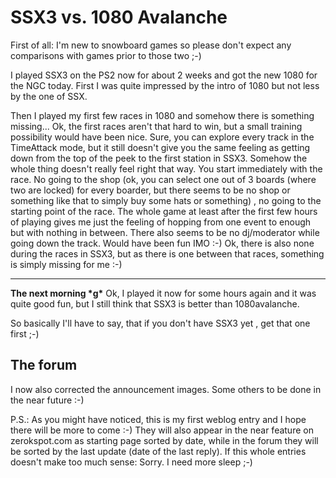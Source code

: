 # SSX3 vs. 1080 Avalanche

First of all: I'm new to snowboard games so please don't expect any comparisons with games prior to those two ;-)

I played SSX3 on the PS2 now for about 2 weeks and got the new 1080 for the NGC today. First I was quite impressed by the intro of 1080 but not less by the one of SSX.

Then I played my first few races in 1080 and somehow there is something missing... Ok, the first races aren't that hard to win, but a small training possibility would have been nice. Sure, you can explore every track in the TimeAttack mode, but it still doesn't give you the same feeling as getting down from the top of the peek to the first station in SSX3. Somehow the whole thing doesn't really feel right that way. You start immediately with the race. No going to the shop (ok, you can select one out of 3 boards (where two are locked) for every boarder, but there seems to be no shop or something like that to simply buy some hats or something) , no going to the starting point of the race. The whole game at least after the first few hours of playing gives me just the feeling of hopping from one event to enough but with nothing in between. There also seems to be no dj/moderator while going down the track. Would have been fun IMO :-) Ok, there is also none during the races in SSX3, but as there is one between that races, something is simply missing for me :-)

----------

**The next morning \*g\*** Ok, I played it now for some hours again and it was quite good fun, but I still think that SSX3 is better than 1080avalanche.

So basically I'll have to say, that if you don't have SSX3 yet , get that one first ;-)

## The forum

I now also corrected the announcement images. Some others to be done in the near future :-)

P.S.: As you might have noticed, this is my first weblog entry and I hope there will be more to come :-) 
They will also appear in the near feature on zerokspot.com as starting page sorted by date, while in the forum they will be sorted by the last update (date of the last reply).
If this whole entries doesn't make too much sense: Sorry. I need more sleep ;-)
